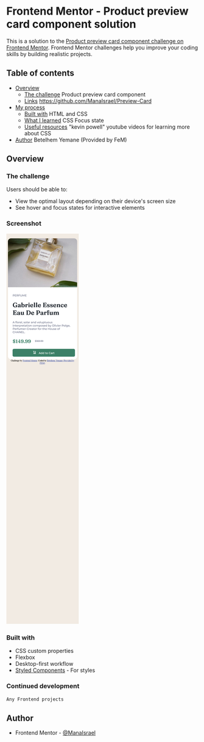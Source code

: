 # Frontend Mentor - Product preview card component solution

This is a solution to the [Product preview card component challenge on Frontend Mentor](https://www.frontendmentor.io/challenges/product-preview-card-component-GO7UmttRfa). Frontend Mentor challenges help you improve your coding skills by building realistic projects. 

## Table of contents

- [Overview](#overview)
  - [The challenge](#the-challenge)
	Product preview card component
  - [Links](#links)
	https://github.com/ManaIsrael/Preview-Card
- [My process](#my-process)
  - [Built with](#built-with)
	HTML and CSS
  - [What I learned](#what-i-learned)
	CSS Focus state
  - [Useful resources](#useful-resources)
	"kevin powell" youtube videos for learning more about CSS
- [Author](#author)
	Betelhem Yemane (Provided by FeM)

## Overview

### The challenge

Users should be able to:

- View the optimal layout depending on their device's screen size
- See hover and focus states for interactive elements

### Screenshot

![](ScreenShotPreviewCard.png)

### Built with

- CSS custom properties
- Flexbox
- Desktop-first workflow
- [Styled Components](https://styled-components.com/) - For styles

### Continued development

	Any Frontend projects

## Author

- Frontend Mentor - [@ManaIsrael](https://www.frontendmentor.io/profile/ManaIsrael)

